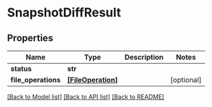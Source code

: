 # SnapshotDiffResult


## Properties
Name | Type | Description | Notes
------------ | ------------- | ------------- | -------------
**status** | **str** |  | 
**file_operations** | [**[FileOperation]**](FileOperation.md) |  | [optional] 

[[Back to Model list]](../README.md#documentation-for-models) [[Back to API list]](../README.md#documentation-for-api-endpoints) [[Back to README]](../README.md)


